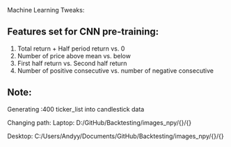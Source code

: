 Machine Learning Tweaks:

## Features set for CNN pre-training:
1. Total return + Half period return vs. 0
2. Number of price above mean vs. below
3. First half return vs. Second half return
4. Number of positive consecutive vs. number of negative consecutive

## Note:
Generating :400 ticker_list into candlestick data



Changing path:
Laptop:
D:/GitHub/Backtesting/images_npy/{}/{}

Desktop:
C:/Users/Andyy/Documents/GitHub/Backtesting/images_npy/{}/{}